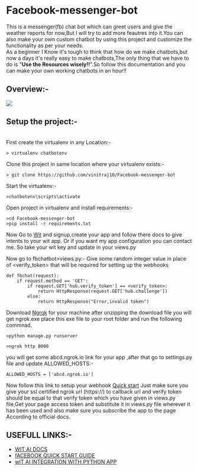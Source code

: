 <h1>Facebook-messenger-bot</h1>
<p>This is a messenger(fb) chat bot which can greet users and give the weather reports for now,But I will try to add more feautres into it.You can also make your own custom chatbot by using this project and customize the functionality as per your needs.<br/>As a beginner I Know it's tough to think that how do we make chatbots,but now a days it's really easy to make chatbots,The only thing that we have to do is "<b>Use the Resources wisely!!</b>".So follow this documentation and you can make your own working chatbots in an hour!!</p>

<!--<h3>Usefull links:-</h3><hr/>
<ul>
<li><a href="https://developers.facebook.com/docs/messenger-platform/guides/quick-start/">Facebook quickstart for building messenger chatbot</a></li>
<li><a href="https://wit.ai/docs/quickstart">Wit-Ai docs for making wit app</a></li>
<li><a href="https://github.com/wit-ai/pywit">Official wit and python intergation docs</a></li>
</ul>-->

## Overview:-
![](http://i.imgur.com/e39Mo4I.gif)
<h2>Setup the project:-</h2><br/>
First create the virtualenv in any Location:-


```
> virtualenv chatbotenv
```

Clone this project in same location where your virtualenv exists:-

```
> git clone https://github.com/vinitraj10/Facebook-messenger-bot
```

Start the virtualenv:-

```
>chatbotenv\scripts\activate
```

Open project in virtualenv and install requirements:-

```
>cd Facebook-messenger-bot
>pip install -r requirements.txt
```
Now Go to <a href="https://wit.ai">Wit</a> and signup,create your app and follow there docs to give intents to your wit app. Or if you want my app configuration you can contact me.
So take your wit key and update in your views.py



Now go to fbchatbot>views.py:- Give some random integer value in place of <verify_token> that will be required for setting up the webhooks

```
def fbchat(request):
	if request.method == 'GET':
		if request.GET['hub.verify_token'] == <verify_token>:
			return HttpResponse(request.GET['hub.challenge'])
		else:
			return HttpResponse("Error,invalid token")

```
Download <a href="https://ngrok.com/download">Ngrok</a> for your machine after unzipping the download file you will get ngrok.exe place this exe file to your root folder and run the following commnad.

```
>python manage.py runserver
```

```
>ngrok http 8000
```

you will get some abcd.ngrok.io link for your app ,after that go to settings.py file and update ALLOWED_HOSTS:-


```
ALLOWED_HOSTS = ['abcd.ngrok.io']
```

Now follow this link to setup your webhook <a href="https://developers.facebook.com/docs/messenger-platform/guides/quick-start/">Quick start</a>
Just make sure you give your ssl certified ngrok url (https://) to callback url and verify token should be equal to that verify token which you have given in views.py file,Get your page access token and substitute it in views.py file wherever it has been used and also make sure you subscribe the app to the page According to official docs.


## USEFULL LINKS:-
<ul>
	<li><a href="https://wit.ai/docs">WIT AI DOCS</a></li>
	<li><a href="https://developers.facebook.com/docs/messenger-platform/guides/quick-start">fACEBOOK QUICK START GUIDE</a></li>
	<li><a href="https://github.com/wit-ai/pywit">wIT AI INTEGRATION WITH PYTHON APP</a></li>
</ul>

